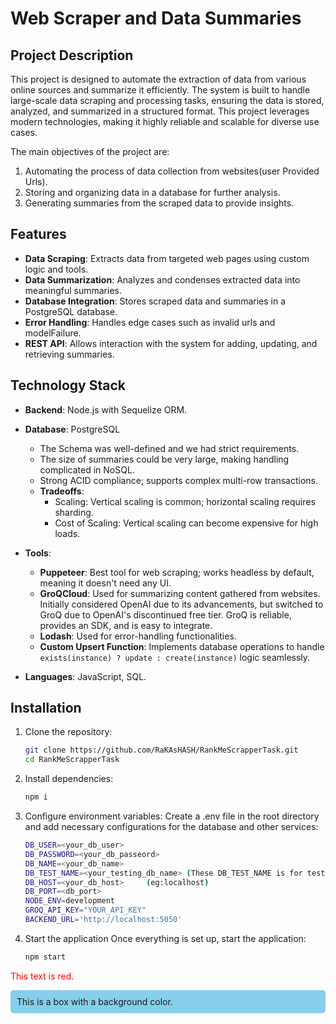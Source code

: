# Web Scraper and Data Summaries

## Project Description

This project is designed to automate the extraction of data from various online sources and summarize it efficiently. The system is built to handle large-scale data scraping and processing tasks, ensuring the data is stored, analyzed, and summarized in a structured format. This project leverages modern technologies, making it highly reliable and scalable for diverse use cases.

The main objectives of the project are:
1. Automating the process of data collection from websites(user Provided Urls).
2. Storing and organizing data in a database for further analysis.
3. Generating summaries from the scraped data to provide insights.

## Features
- **Data Scraping**: Extracts data from targeted web pages using custom logic and tools.
- **Data Summarization**: Analyzes and condenses extracted data into meaningful summaries.
- **Database Integration**: Stores scraped data and summaries in a PostgreSQL database.
- **Error Handling**: Handles edge cases such as invalid urls and modelFailure.
- **REST API**: Allows interaction with the system for adding, updating, and retrieving summaries.

## Technology Stack
- **Backend**: Node.js with Sequelize ORM.
- **Database**: PostgreSQL  
  - The Schema was well-defined and we had strict requirements.
  - The size of summaries could be very large, making handling complicated in NoSQL.
  - Strong ACID compliance; supports complex multi-row transactions.
  - **Tradeoffs**:
    - Scaling: Vertical scaling is common; horizontal scaling requires sharding.
    - Cost of Scaling: Vertical scaling can become expensive for high loads.

- **Tools**:  
  - **Puppeteer**: Best tool for web scraping; works headless by default, meaning it doesn't need any UI.  
  - **GroQCloud**: Used for summarizing content gathered from websites. Initially considered OpenAI due to its advancements, but switched to GroQ due to OpenAI's discontinued free tier. GroQ is reliable, provides an SDK, and is easy to integrate.  
  - **Lodash**: Used for error-handling functionalities.  
  - **Custom Upsert Function**: Implements database operations to handle `exists(instance) ? update : create(instance)` logic seamlessly.

- **Languages**: JavaScript, SQL.




## Installation

1. Clone the repository:
   ```bash
   git clone https://github.com/RaKAsHASH/RankMeScrapperTask.git
   cd RankMeScrapperTask

2. Install dependencies:
   ```bash
   npm i
3. Configure environment variables: Create a .env file in the root directory and add necessary configurations for the database and other services:
   ```bash
   DB_USER=<your_db_user>
   DB_PASSWORD=<your_db_passeord>
   DB_NAME=<your_db_name>
   DB_TEST_NAME=<your_testing_db_name> (These DB_TEST_NAME is for testing db name,similarly you can add for prod)
   DB_HOST=<your_db_host>     (eg:localhost)
   DB_PORT=<db_port>
   NODE_ENV=development
   GROQ_API_KEY="YOUR_API_KEY"
   BACKEND_URL='http://localhost:5050'
4. Start the application
   Once everything is set up, start the application:
   ```bash
   npm start

<span style="color: red;">This text is red.</span>

<div style="background-color: skyblue; padding: 10px; border-radius: 5px;">
    This is a box with a background color.
</div>

